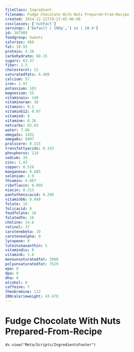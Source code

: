```yaml
---
fileClass: Ingredient
filename: Fudge Chocolate With Nuts Prepared-From-Recipe
created: 2024-12-21T19:27:02-06:00
cssclasses: ['nutFact']
servings: ['Default | 100g','1 oz | 28.4']
id: 167988
foodgroup: Sweets
calories: 460
fat: 18.93
protein: 4.38
carbohydrate: 68.15
sugars: 63.37
fiber: 2.5
cholesterol: 12
saturatedfats: 6.489
calcium: 57
iron: 1.97
potassium: 183
magnesium: 55
vitaminaiu: 140
vitaminarae: 38
vitaminc: 0.2
vitaminb12: 0.07
vitamind: 0
vitamine: 0.26
netcarbs: 65.65
water: 7.66
omega3s: 1432
omega6s: 6097
pralscore: 0.315
transfattyacids: 0.142
phosphorus: 114
sodium: 39
zinc: 1.43
copper: 0.526
manganese: 0.885
selenium: 2.9
thiamin: 0.067
riboflavin: 0.095
niacin: 0.315
pantothenicacid: 0.208
vitaminb6: 0.088
folate: 16
folicacid: 0
foodfolate: 16
folatedfe: 16
choline: 14.6
retinol: 37
carotenebeta: 10
carotenealpha: 0
lycopene: 0
luteinzeaxanthin: 5
vitamindiu: 0
vitamink: 1.6
monounsaturatedfat: 3900
polyunsaturatedfat: 7529
epa: 0
dpa: 0
dha: 0
alcohol: 0
caffeine: 7
theobromine: 112
200calorieweight: 43.478
---
```


# Fudge Chocolate With Nuts Prepared-From-Recipe

```dataviewjs
dv.view("Meta/Scripts/IngredientsFooter")
```